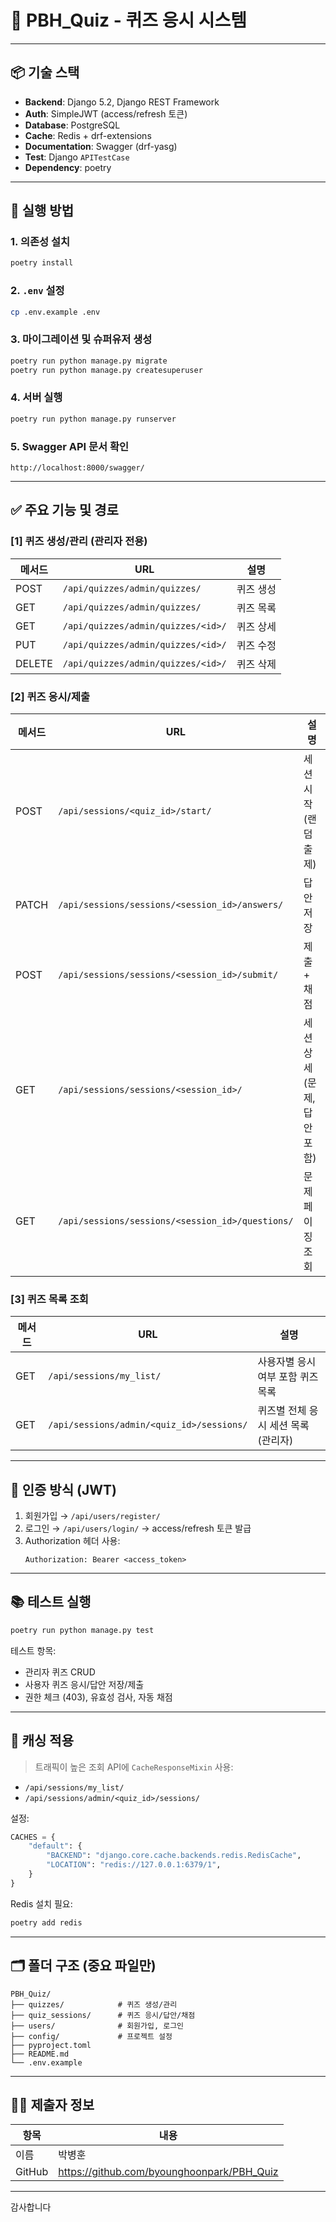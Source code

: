 # 🧠 PBH_Quiz - 퀴즈 응시 시스템

---

## 📦 기술 스택

- **Backend**: Django 5.2, Django REST Framework
- **Auth**: SimpleJWT (access/refresh 토큰)
- **Database**: PostgreSQL
- **Cache**: Redis + drf-extensions
- **Documentation**: Swagger (drf-yasg)
- **Test**: Django `APITestCase`
- **Dependency**: poetry

---

## 🚀 실행 방법

### 1. 의존성 설치
```bash
poetry install
```

### 2. `.env` 설정
```bash
cp .env.example .env
```

### 3. 마이그레이션 및 슈퍼유저 생성
```bash
poetry run python manage.py migrate
poetry run python manage.py createsuperuser
```

### 4. 서버 실행
```bash
poetry run python manage.py runserver
```

### 5. Swagger API 문서 확인
```
http://localhost:8000/swagger/
```

---

## ✅ 주요 기능 및 경로

### [1] 퀴즈 생성/관리 (관리자 전용)
| 메서드 | URL | 설명 |
|--------|-----|------|
| POST   | `/api/quizzes/admin/quizzes/` | 퀴즈 생성 |
| GET    | `/api/quizzes/admin/quizzes/` | 퀴즈 목록 |
| GET    | `/api/quizzes/admin/quizzes/<id>/` | 퀴즈 상세 |
| PUT    | `/api/quizzes/admin/quizzes/<id>/` | 퀴즈 수정 |
| DELETE | `/api/quizzes/admin/quizzes/<id>/` | 퀴즈 삭제 |

### [2] 퀴즈 응시/제출
| 메서드 | URL | 설명 |
|--------|-----|------|
| POST | `/api/sessions/<quiz_id>/start/` | 세션 시작 (랜덤 출제) |
| PATCH | `/api/sessions/sessions/<session_id>/answers/` | 답안 저장 |
| POST | `/api/sessions/sessions/<session_id>/submit/` | 제출 + 채점 |
| GET  | `/api/sessions/sessions/<session_id>/` | 세션 상세 (문제, 답안 포함) |
| GET  | `/api/sessions/sessions/<session_id>/questions/` | 문제 페이징 조회 |

### [3] 퀴즈 목록 조회
| 메서드 | URL | 설명 |
|--------|-----|------|
| GET | `/api/sessions/my_list/` | 사용자별 응시 여부 포함 퀴즈 목록 |
| GET | `/api/sessions/admin/<quiz_id>/sessions/` | 퀴즈별 전체 응시 세션 목록 (관리자) |

---

## 🔐 인증 방식 (JWT)

1. 회원가입 → `/api/users/register/`
2. 로그인 → `/api/users/login/` → access/refresh 토큰 발급
3. Authorization 헤더 사용:
   ```http
   Authorization: Bearer <access_token>
   ```

---

## 📚 테스트 실행
```bash
poetry run python manage.py test
```
테스트 항목:
- 관리자 퀴즈 CRUD
- 사용자 퀴즈 응시/답안 저장/제출
- 권한 체크 (403), 유효성 검사, 자동 채점

---

## 🧠 캐싱 적용

> 트래픽이 높은 조회 API에 `CacheResponseMixin` 사용:

- `/api/sessions/my_list/`
- `/api/sessions/admin/<quiz_id>/sessions/`

설정:
```python
CACHES = {
    "default": {
        "BACKEND": "django.core.cache.backends.redis.RedisCache",
        "LOCATION": "redis://127.0.0.1:6379/1",
    }
}
```

Redis 설치 필요:
```bash
poetry add redis
```

---

## 🗂️ 폴더 구조 (중요 파일만)
```
PBH_Quiz/
├── quizzes/            # 퀴즈 생성/관리
├── quiz_sessions/      # 퀴즈 응시/답안/채점
├── users/              # 회원가입, 로그인
├── config/             # 프로젝트 설정
├── pyproject.toml
├── README.md
└── .env.example
```

---

## 🙋‍♂️ 제출자 정보

| 항목 | 내용                                         |
|------|--------------------------------------------|
| 이름 | 박병훈                                        |
| GitHub | https://github.com/byounghoonpark/PBH_Quiz |

---

감사합니다
